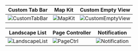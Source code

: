 | Custom Tab Bar | Map Kit | Custom Empty View |
|----------------|---------|-------------------|
|![CustomTabBar](https://user-images.githubusercontent.com/38347138/127751326-edd3594e-8976-435a-b2fc-d3f4809d27a3.gif)|![MapKit](https://user-images.githubusercontent.com/38347138/127762816-525b6d75-f721-4aa0-a5e6-af2baaac8cbe.gif)|![CustomEmptyView](https://user-images.githubusercontent.com/38347138/127927359-f6ecf83d-b472-4a40-afeb-8a0a79de4cd1.gif)

| Landscape List | Page Controller | Notification |
|-----------------|-----------------|--------------|
|![LandscapeList](https://user-images.githubusercontent.com/38347138/128036919-7f7e32ae-d821-447a-b011-13178bf6306f.gif)|![PageCtrl](https://user-images.githubusercontent.com/38347138/127873250-34aeb9cd-b623-460a-ae50-4c563c5c15e6.gif)|![Notification](https://user-images.githubusercontent.com/38347138/127895779-4e560215-d40d-4efe-8d43-2b3ae0d3f79c.gif)
